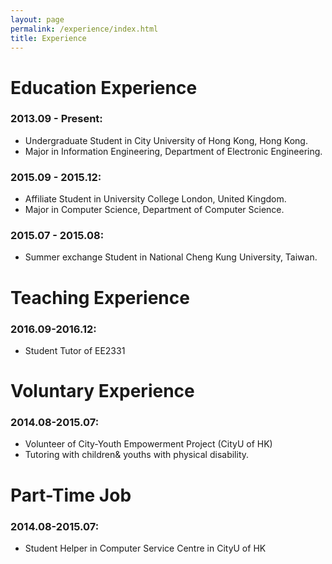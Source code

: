 ```yaml
---
layout: page
permalink: /experience/index.html
title: Experience
---
```


# Education Experience

### 2013.09 - Present:
  - Undergraduate Student in City University of Hong Kong, Hong Kong.
  - Major in Information Engineering, Department of Electronic Engineering. 

### 2015.09 - 2015.12:
  - Affiliate Student in University College London, United Kingdom.
  - Major in Computer Science, Department of Computer Science.

### 2015.07 - 2015.08:
  - Summer exchange Student in National Cheng Kung University, Taiwan.

# Teaching Experience
### 2016.09-2016.12:
  - Student Tutor of EE2331

# Voluntary Experience
### 2014.08-2015.07:
  - Volunteer of City-Youth Empowerment Project (CityU of HK)
  - Tutoring with children& youths with physical disability. 

# Part-Time Job
### 2014.08-2015.07: 
  - Student Helper in Computer Service Centre in CityU of HK